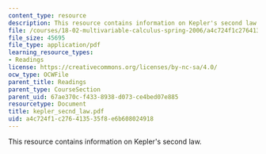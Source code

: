 ```yaml
---
content_type: resource
description: This resource contains information on Kepler's second law.
file: /courses/18-02-multivariable-calculus-spring-2006/a4c724f1c276413535f8e6b608024918_kepler_secnd_law.pdf
file_size: 45695
file_type: application/pdf
learning_resource_types:
- Readings
license: https://creativecommons.org/licenses/by-nc-sa/4.0/
ocw_type: OCWFile
parent_title: Readings
parent_type: CourseSection
parent_uid: 67ae370c-f433-8938-d073-ce4bed07e885
resourcetype: Document
title: kepler_secnd_law.pdf
uid: a4c724f1-c276-4135-35f8-e6b608024918
---
```

This resource contains information on Kepler's second law.